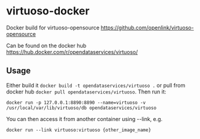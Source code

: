 # virtuoso-docker

Docker build for virtuoso-opensource https://github.com/openlink/virtuoso-opensource

Can be found on the docker hub https://hub.docker.com/r/opendataservices/virtuoso/

## Usage

Either build it `docker build -t opendataservices/virtuoso .` or pull from docker hub `docker pull opendataservices/virtuoso`.
Then run it:

```
docker run -p 127.0.0.1:8890:8890 --name=virtuoso -v /usr/local/var/lib/virtuoso/db opendataservices/virtuoso 
```

You can then access it from another container using --link, e.g.

```
docker run --link virtuoso:virtuoso {other_image_name}
```
